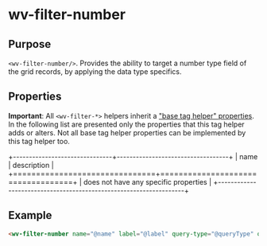﻿<!--{"sort_order":10, "name": "wv-filter-number", "label": "wv-filter-number"}-->
# wv-filter-number

## Purpose

`<wv-filter-number/>`. Provides the ability to target a number type field of the grid records, by applying the data type specifics.

## Properties
**Important**: All `<wv-filter-*>` helpers inherit a ["base tag helper" properties](docs/developer/tag-helpers/wv-filter-base). In the following list are presented only the properties that this tag helper adds or alters. Not all base tag helper properties can be implemented by this tag helper too.

+-------------------------------+-----------------------------------+
| name                          | description                       |
+===============================+===================================+
| does not have any specific properties                             | 
+-------------------------------------------------------------------+

## Example

```html
<wv-filter-number name="@name" label="@label" query-type="@queryType" query-options="@queryOptions"></wv-filter-number>
```

